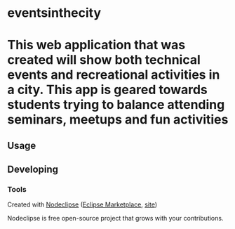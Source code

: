 

# eventsinthecity
# This web application that was created will show both technical events and recreational activities in a city. This app is geared towards students trying to balance attending seminars, meetups and fun activities


## Usage



## Developing



### Tools

Created with [Nodeclipse](https://github.com/Nodeclipse/nodeclipse-1)
 ([Eclipse Marketplace](http://marketplace.eclipse.org/content/nodeclipse), [site](http://www.nodeclipse.org))   

Nodeclipse is free open-source project that grows with your contributions.

